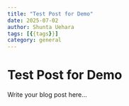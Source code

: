 ```yaml
---
title: "Test Post for Demo"
date: 2025-07-02
author: Shunta Uehara
tags: [{{tags}}]
category: general
---
```


# Test Post for Demo

Write your blog post here...